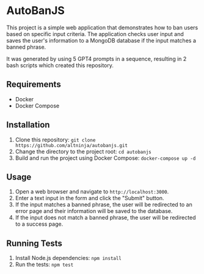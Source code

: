 # AutoBanJS

This project is a simple web application that demonstrates how to ban users based on specific input criteria. The application checks user input and saves the user's information to a MongoDB database if the input matches a banned phrase.

It was generated by using 5 GPT4 prompts in a sequence, resulting in 2 bash scripts which created this repository.

## Requirements
- Docker
- Docker Compose

## Installation

1. Clone this repository:
`git clone https://github.com/altninja/autobanjs.git`
2. Change the directory to the project root:
`cd autobanjs`
3. Build and run the project using Docker Compose:
`docker-compose up -d`

## Usage

1. Open a web browser and navigate to `http://localhost:3000`.
2. Enter a text input in the form and click the "Submit" button.
3. If the input matches a banned phrase, the user will be redirected to an error page and their information will be saved to the database.
4. If the input does not match a banned phrase, the user will be redirected to a success page.

## Running Tests

1. Install Node.js dependencies:
`npm install`
2. Run the tests:
`npm test`
